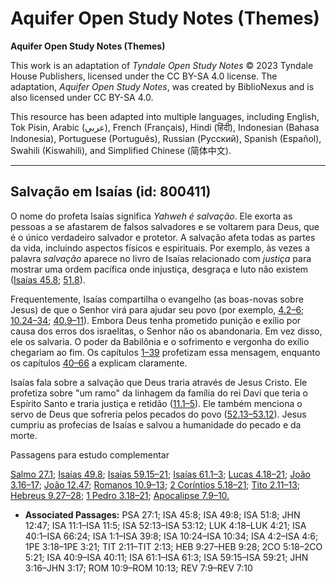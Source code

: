 # Aquifer Open Study Notes (Themes)

**Aquifer Open Study Notes (Themes)**

This work is an adaptation of *Tyndale Open Study Notes* © 2023 Tyndale House Publishers, licensed under the CC BY\-SA 4\.0 license. The adaptation, *Aquifer Open Study Notes*, was created by BiblioNexus and is also licensed under CC BY\-SA 4\.0\.

This resource has been adapted into multiple languages, including English, Tok Pisin, Arabic (عربي), French (Français), Hindi (हिंदी), Indonesian (Bahasa Indonesia), Portuguese (Português), Russian (Русский), Spanish (Español), Swahili (Kiswahili), and Simplified Chinese (简体中文).



--------------------------------

## Salvação em Isaías (id: 800411)

O nome do profeta Isaías significa *Yahweh é salvação*. Ele exorta as pessoas a se afastarem de falsos salvadores e se voltarem para Deus, que é o único verdadeiro salvador e protetor. A salvação afeta todas as partes da vida, incluindo aspectos físicos e espirituais. Por exemplo, às vezes a palavra *salvação* aparece no livro de Isaías relacionado com *justiça* para mostrar uma ordem pacífica onde injustiça, desgraça e luto não existem ([Isaías 45\.8](https://ref.ly/Isa45:8); [51\.8](https://ref.ly/Isa51:8)).

Frequentemente, Isaías compartilha o evangelho (as boas\-novas sobre Jesus) de que o Senhor virá para ajudar seu povo (por exemplo, [4\.2–6](https://ref.ly/Isa4:2-Isa4:6); [10\.24–34](https://ref.ly/Isa10:24-Isa10:34); [40\.9–11](https://ref.ly/Isa40:9-Isa40:11)). Embora Deus tenha prometido punição e exílio por causa dos erros dos israelitas, o Senhor não os abandonaria. Em vez disso, ele os salvaria. O poder da Babilônia e o sofrimento e vergonha do exílio chegariam ao fim. Os capítulos [1–39](https://ref.ly/Isa1:1-Isa39:8) profetizam essa mensagem, enquanto os capítulos [40–66](https://ref.ly/Isa40:1-Isa66:24) a explicam claramente.

Isaías fala sobre a salvação que Deus traria através de Jesus Cristo. Ele profetiza sobre "um ramo" da linhagem da família do rei Davi que teria o Espírito Santo e traria justiça e retidão ([11\.1–5](https://ref.ly/Isa11:1-Isa11:5)). Ele também menciona o servo de Deus que sofreria pelos pecados do povo ([52\.13–53\.12](https://ref.ly/Isa52:13-Isa53:12)). Jesus cumpriu as profecias de Isaías e salvou a humanidade do pecado e da morte.

Passagens para estudo complementar

[Salmo 27\.1](https://ref.ly/Ps27:1); [Isaías 49\.8](https://ref.ly/Isa49:8); [Isaías 59\.15–21](https://ref.ly/Isa59:15-Isa59:21); [Isaías 61\.1–3](https://ref.ly/Isa61:1-Isa61:3); [Lucas 4\.18–21](https://ref.ly/Luke4:18-Luke4:21); [João 3\.16–17](https://ref.ly/John3:16-John3:17); [João 12\.47](https://ref.ly/John12:47); [Romanos 10\.9–13](https://ref.ly/Rom10:9-Rom10:13); [2 Coríntios 5\.18–21](https://ref.ly/2Cor5:18-2Cor5:21); [Tito 2\.11–13](https://ref.ly/Titus2:11-Titus2:13); [Hebreus 9\.27–28](https://ref.ly/Heb9:27-Heb9:28); [1 Pedro 3\.18–21](https://ref.ly/1Pet3:18-1Pet3:21); [Apocalipse 7\.9–10\.](https://ref.ly/Rev7:9-Rev7:10)

* **Associated Passages:** PSA 27:1; ISA 45:8; ISA 49:8; ISA 51:8; JHN 12:47; ISA 11:1–ISA 11:5; ISA 52:13–ISA 53:12; LUK 4:18–LUK 4:21; ISA 40:1–ISA 66:24; ISA 1:1–ISA 39:8; ISA 10:24–ISA 10:34; ISA 4:2–ISA 4:6; 1PE 3:18–1PE 3:21; TIT 2:11–TIT 2:13; HEB 9:27–HEB 9:28; 2CO 5:18–2CO 5:21; ISA 40:9–ISA 40:11; ISA 61:1–ISA 61:3; ISA 59:15–ISA 59:21; JHN 3:16–JHN 3:17; ROM 10:9–ROM 10:13; REV 7:9–REV 7:10

